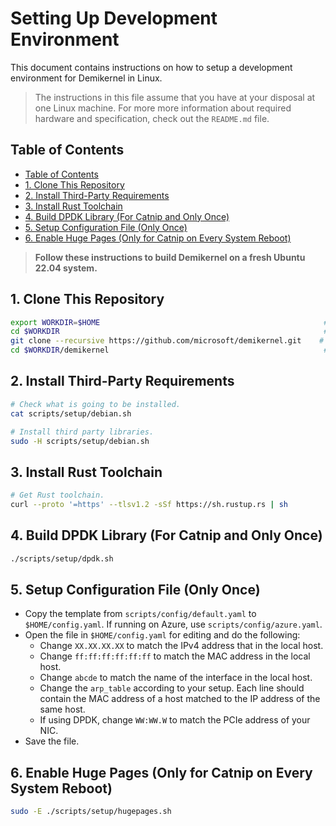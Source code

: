 # Setting Up Development Environment

This document contains instructions on how to setup a development environment
for Demikernel in Linux.

> The instructions in this file assume that you have at your disposal at one
Linux machine. For more more information about required hardware and
specification, check out the `README.md` file.

## Table of Contents

- [Table of Contents](#table-of-contents)
- [1. Clone This Repository](#1-clone-this-repository)
- [2. Install Third-Party Requirements](#2-install-third-party-requirements)
- [3. Install Rust Toolchain](#3-install-rust-toolchain)
- [4. Build DPDK Library (For Catnip and Only Once)](#4-build-dpdk-library-for-catnip-and-only-once)
- [5. Setup Configuration File (Only Once)](#5-setup-configuration-file-only-once)
- [6. Enable Huge Pages (Only for Catnip on Every System Reboot)](#6-enable-huge-pages-only-for-catnip-on-every-system-reboot)

> **Follow these instructions to build Demikernel on a fresh Ubuntu 22.04 system.**

## 1. Clone This Repository

```bash
export WORKDIR=$HOME                                                  # Change this to whatever you want.
cd $WORKDIR                                                           # Switch to working directory.
git clone --recursive https://github.com/microsoft/demikernel.git    # Recursive clone.
cd $WORKDIR/demikernel                                                # Switch to repository's source tree.
```

## 2. Install Third-Party Requirements

```bash
# Check what is going to be installed.
cat scripts/setup/debian.sh

# Install third party libraries.
sudo -H scripts/setup/debian.sh
```

## 3. Install Rust Toolchain

```bash
# Get Rust toolchain.
curl --proto '=https' --tlsv1.2 -sSf https://sh.rustup.rs | sh
```

## 4. Build DPDK Library (For Catnip and Only Once)

```bash
./scripts/setup/dpdk.sh
```

## 5. Setup Configuration File (Only Once)

- Copy the template from `scripts/config/default.yaml` to
  `$HOME/config.yaml`. If running on Azure, use `scripts/config/azure.yaml`.
- Open the file in `$HOME/config.yaml` for editing and do the following:
  - Change `XX.XX.XX.XX` to match the IPv4 address that in the local host.
  - Change `ff:ff:ff:ff:ff:ff` to match the MAC address in the local host.
  - Change `abcde` to match the name of the interface in the local host.
  - Change the `arp_table` according to your setup. Each line should contain the MAC address of a host matched to the IP address of the same host.
  - If using DPDK, change `WW:WW.W` to match the PCIe address of your NIC.
- Save the file.

## 6. Enable Huge Pages (Only for Catnip on Every System Reboot)

```bash
sudo -E ./scripts/setup/hugepages.sh
```
